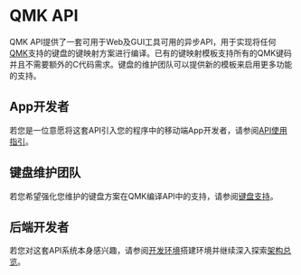 # QMK API

<!---
  original document: 0.14.23:docs/api_overview.md
  git diff 0.14.23 HEAD -- docs/api_overview.md | cat
-->

QMK API提供了一套可用于Web及GUI工具可用的异步API，用于实现将任何[QMK](https://qmk.fm/)支持的键盘的键映射方案进行编译。已有的键映射模板支持所有的QMK键码并且不需要额外的C代码需求。键盘的维护团队可以提供新的模板来启用更多功能的支持。

## App开发者

若您是一位意愿将这套API引入您的程序中的移动端App开发者，请参阅[API使用指引](zh-cn/api_docs.md)。

## 键盘维护团队

若您希望强化您维护的键盘方案在QMK编译API中的支持，请参阅[键盘支持](zh-cn/reference_configurator_support.md)。

## 后端开发者

若您对这套API系统本身感兴趣，请参阅[开发环境](zh-cn/api_development_environment.md)搭建环境并继续深入探索[架构总览](zh-cn/api_development_overview.md)。
